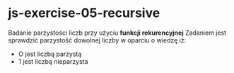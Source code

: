 # js-exercise-05-recursive
Badanie parzystości liczb przy użyciu <b>funkcji rekurencyjnej</b>
Zadaniem jest sprawdzić parzystość dowolnej liczby w oparciu o wiedzę iż:
<ul>
  <li>O jest liczbą parzystą</li>
  <li>1 jest liczbą nieparzysta</li>
</ul>
